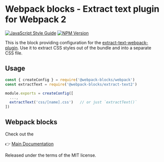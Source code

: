# Webpack blocks - Extract text plugin for Webpack 2

[![JavaScript Style Guide](https://img.shields.io/badge/code%20style-standard-brightgreen.svg)](http://standardjs.com/)
[![NPM Version](https://img.shields.io/npm/v/@webpack-blocks/extract-text2.svg)](https://www.npmjs.com/package/@webpack-blocks/extract-text2)

This is the block providing configuration for the [extract-text-webpack-plugin](https://github.com/webpack/extract-text-webpack-plugin). Use it to extract CSS styles out of the bundle and into a separate CSS file.


## Usage

```js
const { createConfig } = require('@webpack-blocks/webpack')
const extractText = require('@webpack-blocks/extract-text2')

module.exports = createConfig([
  ...,
  extractText('css/[name].css')   // or just `extractText()`
])
```


## Webpack blocks

Check out the

👉 [Main Documentation](https://github.com/andywer/webpack-blocks)

Released under the terms of the MIT license.
